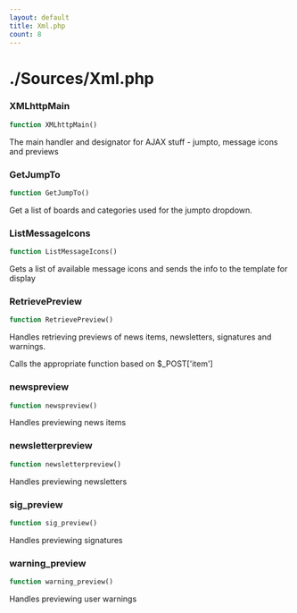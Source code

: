 ```yaml
---
layout: default
title: Xml.php
count: 8
---
```


# ./Sources/Xml.php

### XMLhttpMain

```php
function XMLhttpMain()
```
The main handler and designator for AJAX stuff - jumpto, message icons and previews



### GetJumpTo

```php
function GetJumpTo()
```
Get a list of boards and categories used for the jumpto dropdown.



### ListMessageIcons

```php
function ListMessageIcons()
```
Gets a list of available message icons and sends the info to the template for display



### RetrievePreview

```php
function RetrievePreview()
```
Handles retrieving previews of news items, newsletters, signatures and warnings.

Calls the appropriate function based on $_POST['item']

### newspreview

```php
function newspreview()
```
Handles previewing news items



### newsletterpreview

```php
function newsletterpreview()
```
Handles previewing newsletters



### sig_preview

```php
function sig_preview()
```
Handles previewing signatures



### warning_preview

```php
function warning_preview()
```
Handles previewing user warnings



